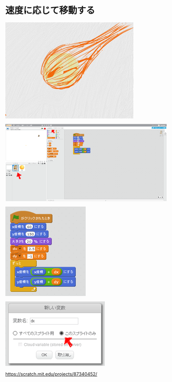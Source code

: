 # 速度に応じて移動する

![](about.png)

![](d001.png)

![](s002.png)

![](s002_opt01.png)

https://scratch.mit.edu/projects/87340452/
